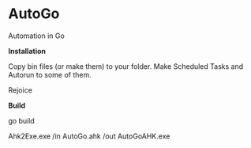 # AutoGo

Automation in Go



**Installation**

Copy bin files (or make them) to your folder. Make Scheduled Tasks and Autorun to some of them.

Rejoice



**Build**

go build

Ahk2Exe.exe /in AutoGo.ahk /out AutoGoAHK.exe


